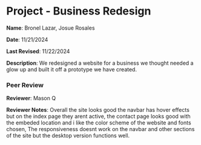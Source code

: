 # Project - Business Redesign

**Name**: Bronel Lazar, Josue Rosales

**Date**: 11/21/2024

**Last Revised**: 11/22/2024

**Description**: We redesigned a website for a business we thought needed a glow up and built it off a prototype we have created.

### Peer Review

**Reviewer**: Mason Q

**Reviewer Notes**: Overall the site looks good the navbar has hover effects but on the index page they arent active, the contact page looks good with the embeded location and i like the color scheme of the website and fonts chosen, The responsiveness doesnt work on the navbar and other sections of the site but the desktop version functions well.
